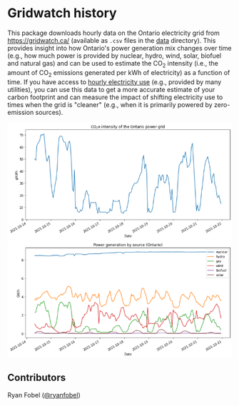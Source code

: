 # Gridwatch history

This package downloads hourly data on the Ontario electricity grid from https://gridwatch.ca/ (available as `.csv` files in the [data](https://github.com/ryanfobel/gridwatch-history/blob/main/data/) directory). This provides insight into how Ontario's power generation mix changes over time (e.g., how much power is provided by nuclear, hydro, wind, solar, biofuel and natural gas) and can be used to estimate the CO<sub>2</sub> intensity (i.e., the amount of CO<sub>2</sub> emissions generated per kWh of electricity) as a function of time. If you have access to [hourly electricity use](https://github.com/ryanfobel/utility-bill-scraper) (e.g., provided by many utilities), you can use this data to get a more accurate estimate of your carbon footprint and can measure the impact of shifting electricity use to times when the grid is "cleaner" (e.g., when it is primarily powered by zero-emission sources).

![CO2 intensity](notebooks/images/co2_intensity.png)
![Power generation by source](notebooks/images/power_generation_by_source.png)

## Contributors

Ryan Fobel ([@ryanfobel](https://github.com/ryanfobel))
